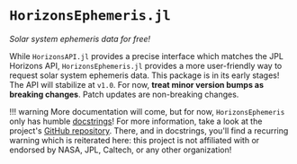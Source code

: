 # `HorizonsEphemeris.jl`

_Solar system ephemeris data for free!_

While `HorizonsAPI.jl` provides a precise interface which matches the JPL Horizons API,
`HorizonsEphemeris.jl` provides a more user-friendly way to request solar system ephemeris
data. This package is in its early stages! The API will stabilize at `v1.0`. For now, 
**treat minor version bumps as breaking changes**. Patch updates are non-breaking changes.

!!! warning 
    More documentation will come, but for now, `HorizonsEphemeris` only has
    humble [docstrings](docstrings)! For more information, take a look at the
    project's [GitHub repository](https://github.com/cadojo/HorizonsEphemeris.jl/). There,
    and in docstrings, you'll find a recurring warning which is reiterated here:
    this project is not affiliated with or endorsed by NASA, JPL, Caltech, or any
    other organization!
